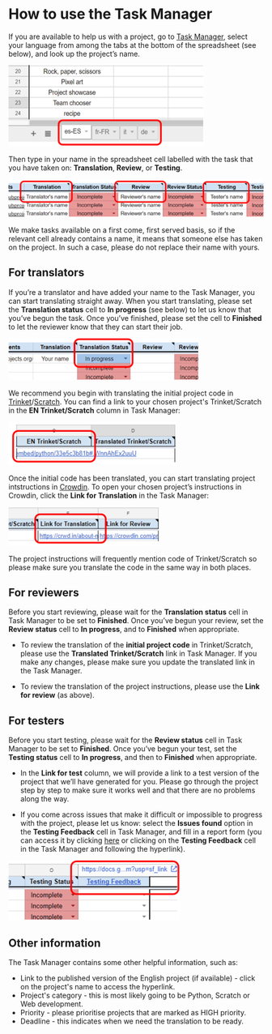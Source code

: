 # How to use the Task Manager

If you are available to help us with a project, go to [Task Manager](https://docs.google.com/spreadsheets/d/1vqu2VDPIA0C-UW6pMSsoS6UsUyzry7paspLV63hkqhs/edit?usp=sharing), select your language from  among the tabs at the bottom of the spreadsheet (see below), and look up the project’s name.

![screenshot](images/Task_Manager_language_selection.png)

Then type in your name in the spreadsheet cell labelled with the task that you have taken on: **Translation**, **Review**, or **Testing**.

![screenshot](images/Task_Manager_adding_name.png)

We make tasks available on a first come, first served basis, so if the relevant cell already contains a name, it means that someone else has taken on the project. In such a case, please do not replace their name with yours.

## For translators

If you’re a translator and have added your name to the Task Manager, you can start translating straight away. When you start translating, please set the **Translation status** cell to **In progress** (see below) to let us know that you’ve begun the task. Once you’ve finished, please set the cell to **Finished** to let the reviewer know that they can start their job.

![screenshot](images/Task_Manager_translation_status.png)

We recommend you begin with translating the initial project code in [Trinket](https://github.com/ninaszymor/Raspberry-Pi-Translation-Guide/blob/master/Tools/Trinket.md)/[Scratch](https://github.com/ninaszymor/Raspberry-Pi-Translation-Guide/blob/master/Tools/Scratch.md). You can find a link to your chosen project's Trinket/Scratch in the **EN Trinket/Scratch** column in Task Manager:

![screenshot](images/Task_Manager_trinket_link.png)

Once the initial code has been translated, you can start translating project intstructions in [Crowdin](https://github.com/ninaszymor/Raspberry-Pi-Translation-Guide/blob/master/Tools/Crowdin.md). To open your chosen project’s instructions in Crowdin, click the **Link for Translation** in the Task Manager:

![screenshot](images/Task_Manager_translation_link.png)

The project instructions will frequently mention code of Trinket/Scratch so please make sure you translate the code in the same way in both places.

## For reviewers

Before you start reviewing, please wait for the **Translation status** cell in Task Manager to be set to **Finished**. Once you’ve begun your review, set the **Review status** cell to **In progress**, and to **Finished** when appropriate.

- To review the translation of the **initial project code** in Trinket/Scratch, please use the **Translated Trinket/Scratch** link in Task Manager. If you make any changes, please make sure you update the translated link in the Task Manager.

- To review the translation of the project instructions, please use the **Link for review** (as above).

## For testers

Before you start testing, please wait for the **Review status** cell in Task Manager to be set to **Finished**. Once you’ve begun your test, set the **Testing status** cell to **In progress**, and then to **Finished** when appropriate.

- In the **Link for test** column, we will provide a link to a test version of the project that we’ll have generated for you. Please go through the project step by step to make sure it works well and that there are no problems along the way.

- If you come across issues that make it difficult or impossible to progress with the project, please let us know: select the **Issues found** option in the **Testing Feedback** cell in Task Manager, and fill in a report form (you can access it by clicking [here](https://docs.google.com/forms/d/e/1FAIpQLSd1136TVh8zdM7u8k3U1a6XXCq0H-yrhYp-YbvP36pLiun6Bg/viewform?pli=1) or clicking on the **Testing Feedback** cell in the Task Manager and following the hyperlink).

![screenshot](images/Task_Manager_testing_feedback.png)

## Other information

The Task Manager contains some other helpful information, such as:

- Link to the published version of the English project (if available) - click on the project's name to access the hyperlink.
- Project's category - this is most likely going to be Python, Scratch or Web development.
- Priority - please prioritise projects that are marked as HIGH priority.
- Deadline - this indicates when we need the translation to be ready.

